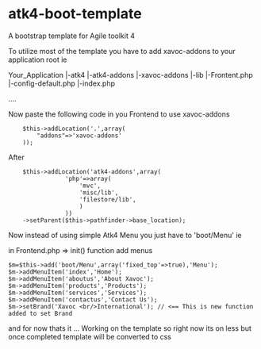 atk4-boot-template
==================

A bootstrap template for Agile toolkit 4

To utilize most of the template you have to add xavoc-addons to your application root ie

Your_Application
|-atk4
|-atk4-addons
|-xavoc-addons
|-lib
	|-Frontent.php
|-config-default.php
|-index.php

....

Now paste the following code in you Frontend to use xavoc-addons

        $this->addLocation('.',array(
            "addons"=>'xavoc-addons'
        ));

After 

		$this->addLocation('atk4-addons',array(
                    'php'=>array(
                        'mvc',
                        'misc/lib',
                        'filestore/lib',
                        )
                    ))
        ->setParent($this->pathfinder->base_location);

Now instead of using simple Atk4 Menu you just have to 'boot/Menu' ie

in Frontend.php => init() function add menus

	$m=$this->add('boot/Menu',array('fixed_top'=>true),'Menu');  
    $m->addMenuItem('index','Home');
    $m->addMenuItem('aboutus','About Xavoc');
    $m->addMenuItem('products','Products');
    $m->addMenuItem('services','Services');
    $m->addMenuItem('contactus','Contact Us');
    $m->setBrand('Xavoc <br/>International'); // <== This is new function added to set Brand

and for now thats it ... Working on the template so right now its on less but once completed template will be converted to css 

